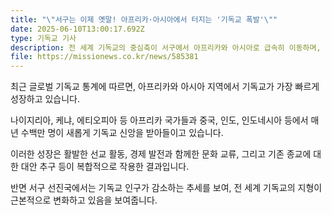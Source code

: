 ```yaml
---
title: "\"서구는 이제 옛말! 아프리카·아시아에서 터지는 '기독교 폭발'\""
date: 2025-06-10T13:00:17.692Z
type: 기독교 기사
description: 전 세계 기독교의 중심축이 서구에서 아프리카와 아시아로 급속히 이동하며, 일부 국가에서는 놀라운 성장세를 보이고 있습니다.
file: https://missionews.co.kr/news/585381
---
```

최근 글로벌 기독교 통계에 따르면, 아프리카와 아시아 지역에서 기독교가 가장 빠르게 성장하고 있습니다. 

나이지리아, 케냐, 에티오피아 등 아프리카 국가들과 중국, 인도, 인도네시아 등에서 매년 수백만 명이 새롭게 기독교 신앙을 받아들이고 있습니다. 

이러한 성장은 활발한 선교 활동, 경제 발전과 함께한 문화 교류, 그리고 기존 종교에 대한 대안 추구 등이 복합적으로 작용한 결과입니다. 

반면 서구 선진국에서는 기독교 인구가 감소하는 추세를 보여, 전 세계 기독교의 지형이 근본적으로 변화하고 있음을 보여줍니다.